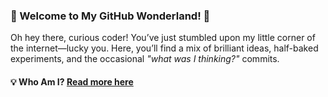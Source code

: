 ### 🌟 Welcome to My GitHub Wonderland! 🚀  

Oh hey there, curious coder! You’ve just stumbled upon my little corner of the internet—lucky you. Here, you’ll find a mix of brilliant ideas, half-baked experiments, and the occasional *"what was I thinking?"* commits.  

#### 💡 Who Am I? **[Read more here]([https://github.com/DolapoSalim/](https://github.com/DolapoSalim/DolapoSalim/blob/main/more-details.md))** 
